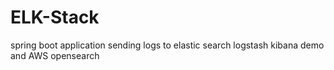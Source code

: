 # ELK-Stack
spring boot application sending logs to elastic search logstash kibana demo and AWS opensearch
